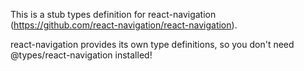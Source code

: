 This is a stub types definition for react-navigation (https://github.com/react-navigation/react-navigation).

react-navigation provides its own type definitions, so you don't need @types/react-navigation installed!